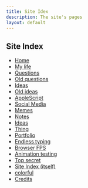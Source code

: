 ```yaml
---
title: Site Idex
description: The site's pages
layout: default
---
```

<style type="text/css">
    @keyframes hue-colorful {
        100% {
            filter: hue-rotate(360deg);
        }
    }
    #colorful{animation: hue-colorful 300s linear normal}
</style>

## Site Index
- [Home](/)
- [My life](my-life)
- [Questions](questions)
- [Old questions](old-questions)
- [Ideas](ideas)
- [Old ideas](old-ideas)
- [AppleScript](apple-script)
- [Social Media](social-media)
- [Memes](memes)
- [Notes](notes)
- [Ideas](ideas)
- [Thing](thing)
- [Portfolio](portfolio)
- [Endless typing](endless-typing)
- [Browser FPS](fps)
- [Animation testing](animation-testing)
- [Top secret](top-secret)
- [Site Index (itself)](sitemap)
- <span id='colorful'>[colorful](colorful)</span>
- [Credits](credits)
